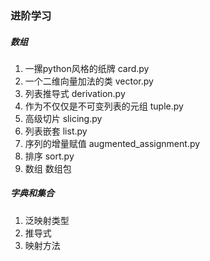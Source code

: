 ### 进阶学习

##### 数组

1. 一摞python风格的纸牌 card.py
2. ​一个二维向量加法的类 vector.py
3. 列表推导式 derivation.py
4. 作为不仅仅是不可变列表的元组 tuple.py
5. 高级切片  slicing.py
6. 列表嵌套 list.py
7. 序列的增量赋值 augmented_assignment.py
8. 排序  sort.py
9. 数组 数组包

##### 字典和集合

1. 泛映射类型
2. 推导式
3. 映射方法